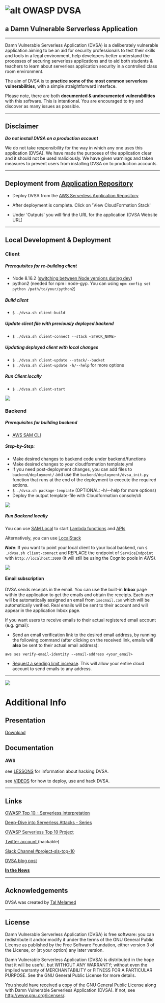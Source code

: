 
# ![alt OWASP DVSA](https://i.imgur.com/G15BF6m.png)

## a Damn Vulnerable Serverless Application

- - -
Damn Vulnerable Serverless Application (DVSA) is a deliberately vulnerable application aiming to be an aid for security professionals to test their skills and tools in a legal environment, help developers better understand the processes of securing serverless applications and to aid both students & teachers to learn about serverless application security in a controlled class room environment.

The aim of DVSA is to **practice some of the most common serverless vulnerabilities**, with a simple straightforward interface.

Please note, there are both **documented & undocumented vulnerabilities** with this software. This is intentional. You are encouraged to try and discover as many issues as possible.


- - -
## Disclaimer

***Do not install DVSA on a production account***

We do not take responsibility for the way in which any one uses this application (DVSA). We have made the purposes of the application clear and it should not be used maliciously. We have given warnings and taken measures to prevent users from installing DVSA on to production accounts.


- - -
## Deployment from [Application Repository](AWS/VIDEOS/reo_deploy.mp4)
- Deploy DVSA from the [AWS Serverless Application Repository](https://serverlessrepo.aws.amazon.com/applications/arn:aws:serverlessrepo:us-east-1:674087993380:applications~OWASP-DVSA)

- After deployment is complete. Click on 'View CloudFormation Stack'

- Under 'Outputs' you will find the URL for the application (DVSA Website URL)

- - - 

## Local Development & Deployment

### Client
##### Prerequisites for re-building client
- Node 8.16.2 ([switching between Node versions during dev](https://github.com/tj/n))
- python2 (needed for npm i node-gyp. You can using `npm config set python /path/to/your/python2`)

##### Build client
- `$ ./dvsa.sh client-build`

##### Update client file with previously deployed backend
- `$ ./dvsa.sh client-connect --stack <STACK_NAME>`

##### Updating deployed client with local changes
- `$ ./dvsa.sh client-update --stack/--bucket`
- `$ ./dvsa.sh client-update -h/--help` for more options

##### Run Client locally
- `$ ./dvsa.sh client-start`


![](https://i.imgur.com/ZfjEyiM.png)
### Backend

##### Prerequisites for building backend
- [AWS SAM CLI](https://docs.aws.amazon.com/serverless-application-model/latest/developerguide/install-sam-cli.html)

##### Step-by-Step:
- Make desired changes to backend code under backend/functions
- Make desired changes to your cloudformation template.yml
- If you need post-deployment changes, you can add files to `backend/deployment/` and use the `backend/deployment/dvsa_init.py` function that runs at the end of the deployment to execute the required actions.
- `$ ./dvsa.sh package-template` (OPTIONAL: -h/--help for more options)
- Deploy the output template-file with Cloudformation console/cli

![](https://i.imgur.com/aeBKZav.png)

##### Run Backend locally
You can use [SAM Local](https://docs.aws.amazon.com/serverless-application-model/latest/developerguide/serverless-sam-cli-command-reference.html) to start [Lambda functions](https://docs.aws.amazon.com/serverless-application-model/latest/developerguide/sam-cli-command-reference-sam-local-start-lambda.html) and [APIs](https://docs.aws.amazon.com/serverless-application-model/latest/developerguide/sam-cli-command-reference-sam-local-start-api.html)

Alternatively, you can use [LocalStack](https://github.com/localstack/localstack)

**_Note_**: If you want to point your local client to your local backend, run `$ ./dvsa.sh client-connect` and REPLACE the endpoint of `ServiceEndpoint` with `http://localhost:3000` (It will still be using the Cognito pools in AWS).

![](https://i.imgur.com/ZfjEyiM.png)
#### Email subscription

DVSA sends receipts in the email. You can use the built-in **Inbox** page within the application to get the emails and obtain the receipts. Each user will be automatically assigned an email from `1secmail.com` which will be automatically verified. Real emails will be sent to their account and will appear in the application Inbox page.

If you want users to receive emails to their actual registered email account (e.g. gmail):
- Send an email verification link to the desired email address, by running the following command (after clicking on the received link, emails will **also** be sent to their actual email address):

`aws ses verify-email-identity --email-address <your_email>`

- [Request a sending limit increase](https://console.aws.amazon.com/support/v1#/case/create?issueType=service-limit-increase&limitType=service-code-ses). This will allow your entire cloud account to send emails to any address.

- - -
![](https://i.imgur.com/ZfjEyiM.png)
# Additional Info
## Presentation
[Download](CONTENT/OWASP_DC_SLS_Top10.pdf)



## Documentation

#### AWS ####

see [LESSONS](CONTENT/AWS/LESSONS/README.md) for information about hacking DVSA.

see [VIDEOS](CONTENT/AWS/VIDEOS) for how to deploy, use and hack DVSA.


- - -
## Links
[OWASP Top 10 - Serverless Interpretation](https://github.com/OWASP/Serverless-Top-10-Project/blob/master/README.md)

[Deep-Dive into Serverless Attacks - Series](https://www.protego.io/category/a-deep-dive-into-serverless-attacks/)

[OWASP Serverless Top 10 Project](https://www.owasp.org/index.php/OWASP_Serverless_Top_10_Project)

[Twitter account ](https://twitter.com/DVSAowasp) (hackable)

[Slack Channel #project-sls-top-10](https://owasp.slack.com/join/shared_invite/enQtNDI5MzgxMDQ2MTAwLTEyNzIzYWQ2NDZiMGIwNmJhYzYxZDJiNTM0ZmZiZmJlY2EwZmMwYjAyNmJjNzQxNzMyMWY4OTk3ZTQ0MzFhMDY)

[DVSA blog post](https://www.protego.io/level-up-on-security-with-the-new-damn-vulnerable-serverless-app/)

[**In the News**](news.md)


- - -
## Acknowledgements
DVSA was created by [Tal Melamed](https://github.com/4ppsec)


- - -
## License
Damn Vulnerable Serverless Application (DVSA) is free software: you can redistribute it and/or modify it under the terms of the GNU General Public License as published by the Free Software Foundation, either version 3 of the License, or (at your option) any later version.

Damn Vulnerable Serverless Application (DVSA) is distributed in the hope that it will be useful, but WITHOUT ANY WARRANTY; without even the implied warranty of MERCHANTABILITY or FITNESS FOR A PARTICULAR PURPOSE.  See the GNU General Public License for more details.

You should have received a copy of the GNU General Public License along with Damn Vulnerable Serverless Application (DVSA).  If not, see http://www.gnu.org/licenses/.
